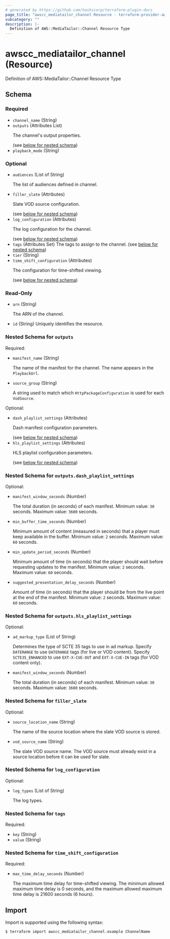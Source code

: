 ```yaml
---
# generated by https://github.com/hashicorp/terraform-plugin-docs
page_title: "awscc_mediatailor_channel Resource - terraform-provider-awscc"
subcategory: ""
description: |-
  Definition of AWS::MediaTailor::Channel Resource Type
---
```


# awscc_mediatailor_channel (Resource)

Definition of AWS::MediaTailor::Channel Resource Type



<!-- schema generated by tfplugindocs -->
## Schema

### Required

- `channel_name` (String)
- `outputs` (Attributes List) <p>The channel's output properties.</p> (see [below for nested schema](#nestedatt--outputs))
- `playback_mode` (String)

### Optional

- `audiences` (List of String) <p>The list of audiences defined in channel.</p>
- `filler_slate` (Attributes) <p>Slate VOD source configuration.</p> (see [below for nested schema](#nestedatt--filler_slate))
- `log_configuration` (Attributes) <p>The log configuration for the channel.</p> (see [below for nested schema](#nestedatt--log_configuration))
- `tags` (Attributes Set) The tags to assign to the channel. (see [below for nested schema](#nestedatt--tags))
- `tier` (String)
- `time_shift_configuration` (Attributes) <p>The configuration for time-shifted viewing.</p> (see [below for nested schema](#nestedatt--time_shift_configuration))

### Read-Only

- `arn` (String) <p>The ARN of the channel.</p>
- `id` (String) Uniquely identifies the resource.

<a id="nestedatt--outputs"></a>
### Nested Schema for `outputs`

Required:

- `manifest_name` (String) <p>The name of the manifest for the channel. The name appears in the <code>PlaybackUrl</code>.</p>
- `source_group` (String) <p>A string used to match which <code>HttpPackageConfiguration</code> is used for each <code>VodSource</code>.</p>

Optional:

- `dash_playlist_settings` (Attributes) <p>Dash manifest configuration parameters.</p> (see [below for nested schema](#nestedatt--outputs--dash_playlist_settings))
- `hls_playlist_settings` (Attributes) <p>HLS playlist configuration parameters.</p> (see [below for nested schema](#nestedatt--outputs--hls_playlist_settings))

<a id="nestedatt--outputs--dash_playlist_settings"></a>
### Nested Schema for `outputs.dash_playlist_settings`

Optional:

- `manifest_window_seconds` (Number) <p>The total duration (in seconds) of each manifest. Minimum value: <code>30</code> seconds. Maximum value: <code>3600</code> seconds.</p>
- `min_buffer_time_seconds` (Number) <p>Minimum amount of content (measured in seconds) that a player must keep available in the buffer. Minimum value: <code>2</code> seconds. Maximum value: <code>60</code> seconds.</p>
- `min_update_period_seconds` (Number) <p>Minimum amount of time (in seconds) that the player should wait before requesting updates to the manifest. Minimum value: <code>2</code> seconds. Maximum value: <code>60</code> seconds.</p>
- `suggested_presentation_delay_seconds` (Number) <p>Amount of time (in seconds) that the player should be from the live point at the end of the manifest. Minimum value: <code>2</code> seconds. Maximum value: <code>60</code> seconds.</p>


<a id="nestedatt--outputs--hls_playlist_settings"></a>
### Nested Schema for `outputs.hls_playlist_settings`

Optional:

- `ad_markup_type` (List of String) <p>Determines the type of SCTE 35 tags to use in ad markup. Specify <code>DATERANGE</code> to use <code>DATERANGE</code> tags (for live or VOD content). Specify <code>SCTE35_ENHANCED</code> to use <code>EXT-X-CUE-OUT</code> and <code>EXT-X-CUE-IN</code> tags (for VOD content only).</p>
- `manifest_window_seconds` (Number) <p>The total duration (in seconds) of each manifest. Minimum value: <code>30</code> seconds. Maximum value: <code>3600</code> seconds.</p>



<a id="nestedatt--filler_slate"></a>
### Nested Schema for `filler_slate`

Optional:

- `source_location_name` (String) <p>The name of the source location where the slate VOD source is stored.</p>
- `vod_source_name` (String) <p>The slate VOD source name. The VOD source must already exist in a source location before it can be used for slate.</p>


<a id="nestedatt--log_configuration"></a>
### Nested Schema for `log_configuration`

Optional:

- `log_types` (List of String) <p>The log types.</p>


<a id="nestedatt--tags"></a>
### Nested Schema for `tags`

Required:

- `key` (String)
- `value` (String)


<a id="nestedatt--time_shift_configuration"></a>
### Nested Schema for `time_shift_configuration`

Required:

- `max_time_delay_seconds` (Number) <p>The maximum time delay for time-shifted viewing. The minimum allowed maximum time delay is 0 seconds, and the maximum allowed maximum time delay is 21600 seconds (6 hours).</p>

## Import

Import is supported using the following syntax:

```shell
$ terraform import awscc_mediatailor_channel.example ChannelName
```
